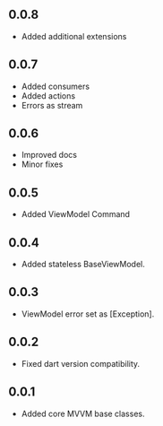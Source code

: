## 0.0.8

* Added additional extensions

## 0.0.7

* Added consumers
* Added actions
* Errors as stream

## 0.0.6

* Improved docs
* Minor fixes

## 0.0.5

* Added ViewModel Command

## 0.0.4

* Added stateless BaseViewModel.

## 0.0.3

* ViewModel error set as [Exception].

## 0.0.2

* Fixed dart version compatibility.

## 0.0.1

* Added core MVVM base classes.
